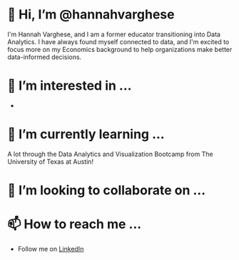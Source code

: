 # 👋 Hi, I’m @hannahvarghese

I'm Hannah Varghese, and I am a former educator transitioning into Data Analytics. I have always found myself connected to data, and I'm excited to focus more on my Economics background to help organizations make better data-informed decisions.   

# 👀 I’m interested in ... 
 * 

# 🌱 I’m currently learning ... 
A lot through the Data Analytics and Visualization Bootcamp from The University of Texas at Austin!

# 💞️ I’m looking to collaborate on ... 

# 📫 How to reach me ...
  * Follow me on [LinkedIn](https://www.linkedin.com/in/hannahvarghese/)
<!---
hannahvarghese/hannahvarghese is a ✨ special ✨ repository because its `README.md` (this file) appears on your GitHub profile.
You can click the Preview link to take a look at your changes.
--->
